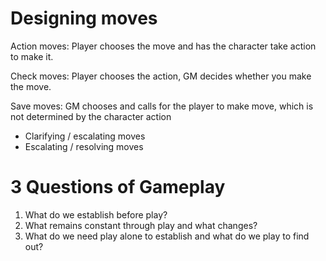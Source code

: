 # Designing moves

Action moves: Player chooses the move and has the character take action to make it. 

Check moves: Player chooses the action, GM decides whether you make the move. 

Save moves: GM chooses and calls for the  player to make move, which is not determined by the character action 
- Clarifying / escalating moves
- Escalating / resolving moves

# 3 Questions of Gameplay
1. What do we establish before play?
2. What remains constant through play and what changes?
3. What do we need play alone to establish and what do we play to find out?